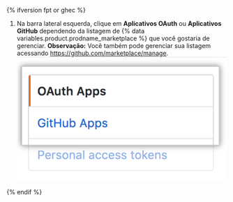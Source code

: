 {% ifversion fpt or ghec %}
1. Na barra lateral esquerda, clique em **Aplicativos OAuth** ou **Aplicativos GitHub** dependendo da listagem de {% data variables.product.prodname_marketplace %} que você gostaria de gerenciar. **Observação:** Você também pode gerenciar sua listagem acessando https://github.com/marketplace/manage. ![Seleção do tipo de aplicativo](/assets/images/settings/apps_choose_app.png)

{% endif %}
